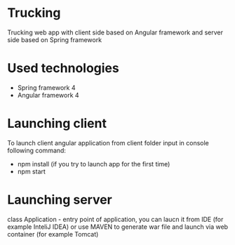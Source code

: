 # Trucking

Trucking web app with client side based on Angular framework and server side based on Spring framework

# Used technologies
- Spring framework 4
- Angular framework 4

# Launching client
To launch client angular application from client folder input in console following command:

- npm install (if you try to launch app for the first time)
- npm start

# Launching server
class Application - entry point of application, you can laucn it from IDE (for example InteliJ IDEA) or use MAVEN to generate war file and launch via web container (for example Tomcat)
